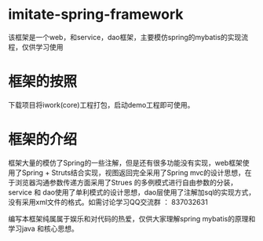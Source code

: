 # imitate-spring-framework
该框架是一个web，和service，dao框架，主要模仿spring的mybatis的实现流程，仅供学习使用

# 框架的按照
下载项目将iwork(core)工程打包，启动demo工程即可使用。

# 框架的介绍
框架大量的模仿了Spring的一些注解，但是还有很多功能没有实现，web框架使用了Spring + Struts结合实现，视图返回完全采用了Spring mvc的设计思想，在于浏览器沟通参数传递方面采用了Strues 的多例模式进行自由参数的分装，service 和 dao使用了单利模式的设计思想，dao层使用了注解加sql的实现方式，没有采用xml文件的格式。如需讨论学习QQ交流群 ： 837032631



编写本框架纯属属于娱乐和对代码的热爱，仅供大家理解spring mybatis的原理和学习java 和核心思想。
